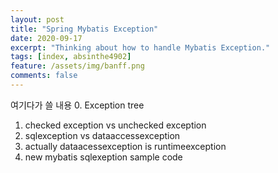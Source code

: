 ```yaml
---
layout: post 
title: "Spring Mybatis Exception"
date: 2020-09-17
excerpt: "Thinking about how to handle Mybatis Exception."
tags: [index, absinthe4902]
feature: /assets/img/banff.png
comments: false
---
```

여기다가 쓸 내용 
0. Exception tree
1. checked exception vs unchecked exception 
2. sqlexception vs dataaccessexception 
3. actually dataacessexception is runtimeexception 
4. new mybatis sqlexeption sample code 
